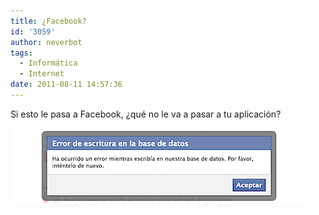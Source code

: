 ```yaml
---
title: ¿Facebook?
id: '3059'
author: neverbot
tags:
  - Informática
  - Internet
date: 2011-08-11 14:57:36
---
```


Si esto le pasa a Facebook, ¿qué no le va a pasar a tu aplicación?

![facebook.png](./facebook/facebook.png)